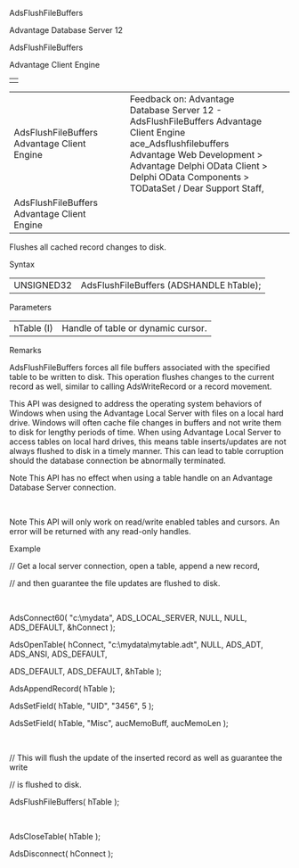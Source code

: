 AdsFlushFileBuffers




Advantage Database Server 12  

AdsFlushFileBuffers

Advantage Client Engine

|  |
| --- |
|  |

|  |  |  |  |  |
| --- | --- | --- | --- | --- |
| AdsFlushFileBuffers  Advantage Client Engine |  |  | Feedback on: Advantage Database Server 12 - AdsFlushFileBuffers Advantage Client Engine ace\_Adsflushfilebuffers Advantage Web Development > Advantage Delphi OData Client > Delphi OData Components > TODataSet / Dear Support Staff, |  |
| AdsFlushFileBuffers  Advantage Client Engine |  |  |  |  |

Flushes all cached record changes to disk.

Syntax

|  |  |
| --- | --- |
| UNSIGNED32 | AdsFlushFileBuffers (ADSHANDLE hTable); |

Parameters

|  |  |
| --- | --- |
| hTable (I) | Handle of table or dynamic cursor. |

Remarks

AdsFlushFileBuffers forces all file buffers associated with the specified table to be written to disk. This operation flushes changes to the current record as well, similar to calling AdsWriteRecord or a record movement.

This API was designed to address the operating system behaviors of Windows when using the Advantage Local Server with files on a local hard drive. Windows will often cache file changes in buffers and not write them to disk for lengthy periods of time. When using Advantage Local Server to access tables on local hard drives, this means table inserts/updates are not always flushed to disk in a timely manner. This can lead to table corruption should the database connection be abnormally terminated.

Note This API has no effect when using a table handle on an Advantage Database Server connection.

 

Note This API will only work on read/write enabled tables and cursors. An error will be returned with any read-only handles.

Example

// Get a local server connection, open a table, append a new record,

// and then guarantee the file updates are flushed to disk.

 

AdsConnect60( "c:\\mydata", ADS\_LOCAL\_SERVER, NULL, NULL, ADS\_DEFAULT, &hConnect );

AdsOpenTable( hConnect, "c:\\mydata\\mytable.adt", NULL, ADS\_ADT, ADS\_ANSI, ADS\_DEFAULT,

ADS\_DEFAULT, ADS\_DEFAULT, &hTable );

AdsAppendRecord( hTable );

AdsSetField( hTable, "UID", "3456", 5 );

AdsSetField( hTable, "Misc", aucMemoBuff, aucMemoLen );

 

// This will flush the update of the inserted record as well as guarantee the write

// is flushed to disk.

AdsFlushFileBuffers( hTable );

 

AdsCloseTable( hTable );

AdsDisconnect( hConnect );